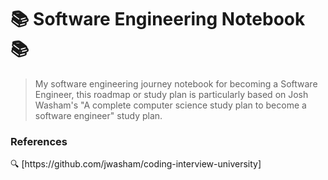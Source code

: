 <h1>📚 Software Engineering Notebook 📚</h1>

> My software engineering journey notebook for becoming a Software Engineer, this roadmap or study plan is particularly based on Josh Washam's "A complete computer science study plan to become a software engineer" study plan.

<h3>References</h3>
<p><a>🔍 [https://github.com/jwasham/coding-interview-university]</a></p>